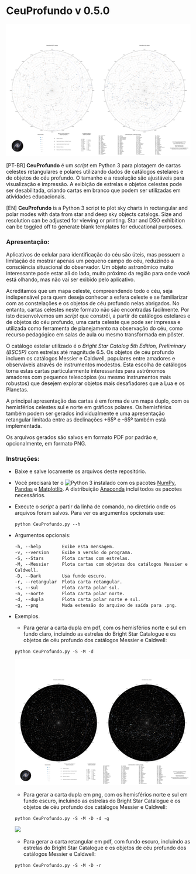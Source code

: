 # CeuProfundo v 0.5.0

![](SMd.png)

[PT-BR]
**CeuProfundo** é um *script* em Python 3 para plotagem de cartas celestes retangulares e polares utilizando
dados de catálogos estelares e de objetos de céu profundo.
O tamanho e a resolução são ajustáveis para visualização e impressão.
A exibição de estrelas e objetos celestes pode ser desabilitada, criando
cartas em branco que podem ser utilizadas em atividades educacionais.
 
[EN]
**CeuProfundo** is a Python 3 script to plot sky charts in rectangular and polar modes with data 
from star and deep sky objects catalogs.
Size and resolution can be adjusted for viewing or printing.
Star and DSO exhibition can be toggled off to generate blank templates for
educational purposes.

### Apresentação:

Aplicativos de celular para identificação do céu são úteis, mas possuem a limitação de mostrar apenas um pequeno campo do céu, reduzindo a consciência situacional do observador. Um objeto astronômico muito interessante pode estar ali do lado, muito próximo da região para onde você está olhando, mas não vai ser exibido pelo aplicativo.

Acreditamos que um mapa celeste, compreendendo todo o céu, seja indispensável para quem deseja conhecer a esfera celeste e se familiarizar com as constelações e os objetos de céu profundo nelas abrigados. No entanto, cartas celestes neste formato não são encontradas facilmente. Por isto desenvolvemos um *script* que constrói, a partir de catálogos estelares e de objetos do céu profundo, uma carta celeste que pode ser impressa e utilizada como ferramenta de planejamento na observação do céu, como recurso pedagógico em salas de aula ou mesmo transformada em pôster.

O catálogo estelar utilizado é o *Bright Star Catalog 5th Edition, Preliminary (BSC5P)* com estrelas até magnitude 6.5.
Os objetos de céu profundo incluem os catálogos Messier e Caldwell, populares entre amadores e observáveis através de instrumentos modestos. Esta escolha de catálogos torna estas cartas particularmente interessantes para astrônomos amadores com pequenos telescópios (ou mesmo instrumentos mais robustos) que desejem explorar objetos mais desafiadores que a Lua e os Planetas.

A principal apresentação das cartas é em forma de um mapa duplo, com os hemisférios celestes sul e norte em gráficos polares. Os hemisférios também podem ser gerados individualmente e uma apresentação retangular limitada entre as declinações +65º e -65º também está implementada.

Os arquivos gerados são salvos em formato PDF por padrão e, opcionalmente, em formato PNG.

### Instruções:

* Baixe e salve locamente os arquivos deste repositório.
* Você precisará ter o ![Python 3](https://www.python.org/downloads/) instalado com os pacotes [NumPy](https://numpy.org/), [Pandas](https://pandas.pydata.org/) e [Matplotlib](https://matplotlib.org/). A distribuição [Anaconda](https://www.anaconda.com/products/individual) inclui todos os pacotes necessários.
* Execute o *script* a partir da linha de comando, no diretório onde os arquivos foram salvos.
    Para ver os argumentos opcionais use:
    ```
    python CeuProfundo.py --h
    ```
* Argumentos opcionais:
    ```
  -h, --help        Exibe esta mensagem.
  -v, --version     Exibe a versão do programa.
  -S, --Stars       Plota cartas com estrelas.
  -M, --Messier     Plota cartas com objetos dos catálogos Messier e Caldwell.
  -D, --Dark        Usa fundo escuro.
  -r, --retangular  Plota carta retangular.
  -s, --sul         Plota carta polar sul.
  -n, --norte       Plota carta polar norte.
  -d, --dupla       Plota carta polar norte e sul.
  -g, --png         Muda extensão do arquivo de saída para .png.
    ```
* Exemplos.
    * Para gerar a carta dupla em pdf, com os hemisférios norte e sul em fundo claro, incluindo as estrelas do Bright Star Catalogue e os objetos de céu profundo dos catálogos Messier e Caldwell:
    ```
    python CeuProfundo.py -S -M -d
    ```
    
    ![](SMDd.png)
    
    * Para gerar a carta dupla em png, com os hemisférios norte e sul em fundo escuro, incluindo as estrelas do Bright Star Catalogue e os objetos de céu profundo dos catálogos Messier e Caldwell:
    ```
    python CeuProfundo.py -S -M -D -d -g
    ```
    
    ![](SMDr.png)

    * Para gerar a carta retangular em pdf, com fundo escuro, incluindo as estrelas do Bright Star Catalogue e os objetos de céu profundo dos catálogos Messier e Caldwell:
    ```
    python CeuProfundo.py -S -M -D -r
    ```
